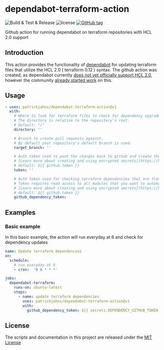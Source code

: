 # dependabot-terraform-action
![Build & Test &  Release](https://github.com/patrickjahns/dependabot-terraform-action/workflows/Build%20&%20Test%20&%20%20Release/badge.svg)
![license](https://img.shields.io/github/license/patrickjahns/dependabot-terraform-action)
[![GitHub tag](https://img.shields.io/github/tag/patrickjahns/dependabot-terraform-action.svg)](https://github.com/patrickjahns/dependabot-terraform-action/tags)

Github action for running dependabot on terraform repositories with HCL 2.0 support

## Introduction

This action provides the functionality of [dependabot](https://github.com/dependabot/) for updating terraform files that utilize the HCL 2.0 ( terraform 0.12 ) syntax.
The github action was created, as dependabot currently [does not yet officially support HCL 2.0](https://github.com/dependabot/dependabot-core/issues/1176), however the community [already started work](https://github.com/dependabot/dependabot-core/pull/1388) on this.


## Usage

<!-- start usage -->
```yaml
- uses: patrickjahns/dependabot-terraform-action@v1
  with:
    # Where to look for terraform files to check for dependency upgrades.
    # The directory is relative to the repository's root.
    # Default: "/"
    directory: ''

    # Branch to create pull requests against.
    # By default your repository's default branch is used.
    target_branch: ''

    # Auth token used to push the changes back to github and create the pull request with.
    # [Learn more about creating and using encrypted secrets](https://help.github.com/en/actions/automating-your-workflow-with-github-actions/creating-and-using-encrypted-secrets)
    # default: ${{ github.token }}
    token: ''

    # Auth token used for checking terraform dependencies that are from github repositories.
    # Token requires read access to all modules that you want to automatically check for updates
    # [Learn more about creating and using encrypted secrets](https://help.github.com/en/actions/automating-your-workflow-with-github-actions/creating-and-using-encrypted-secrets)
    # default: ${{ github.token }}
    github_dependency_token:         
```
<!-- end usage -->

## Examples

### Basic example 

In this basic example, the action will run everyday at 6 and check for dependency updates

```yaml
name: Update terraform dependencies
on:
  schedule:
    # run everyday at 6
    - cron:  '0 6 * * *'

jobs:
  dependabot-terraform:
    runs-on: ubuntu-latest
    steps:
      - name: update terraform dependencies
        uses: patrickjahns/dependabot-terraform-action@v1
        with:
          github_dependency_token: ${{ secrets.DEPENDENCY_GITHUB_TOKEN }}
```

## License

The scripts and documentation in this project are released under the [MIT License](LICENSE)
